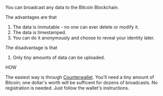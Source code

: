You can broadcast any data to the Bitcoin Blockchain.

The advantages are that

1. The data is immutable - no one can ever delete or modify it.
2. The data is timestamped.
3. You can do it anonymously and choose to reveal your identity later.

The disadvantage is that

1. Only tiny amounts of data can be uploaded.

HOW

The easiest way is through [Counterwallet](https://counterwallet.io/). You'll need a tiny amount of Bitcoin; one dollar's worth will be sufficent for dozens of broadcasts. No registration is needed. Just follow the wallet's instructions.
